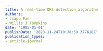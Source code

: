 ```yaml
---
title: A real-time QRS detection algorithm
authors:
- Jiapu Pan
- Willis J Tompkins
date: '1985-01-01'
publishDate: '2023-11-24T10:38:59.377618Z'
publication_types:
- article-journal
---
```

